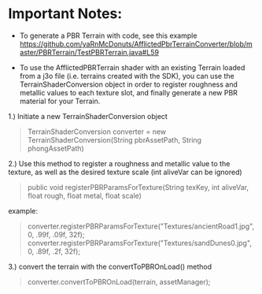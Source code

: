 # Important Notes:

- To generate a PBR Terrain with code, see this example
https://github.com/yaRnMcDonuts/AfflictedPbrTerrainConverter/blob/master/PBRTerrain/TestPBRTerrain.java#L59


- To use the AfflictedPBRTerrain shader with an existing Terrain loaded from a j3o file (i.e. terrains created with the SDK), you can use the TerrainShaderConversion object in order to register roughness and metallic values to each texture slot, and finally generate a new PBR material for your Terrain.


1.) Initiate a new TerrainShaderConversion object

   >TerrainShaderConversion converter = new TerrainShaderConversion(String pbrAssetPath, String phongAssetPath)


2.) Use this method to register a roughness and metallic value to the texture, as well as the desired texture scale
   (int aliveVar can be ignored)
   > public void registerPBRParamsForTexture(String texKey, int aliveVar, float rough, float metal, float scale)
 
 example:
   > converter.registerPBRParamsForTexture("Textures/ancientRoad1.jpg", 0, .99f, .09f, 32f);
   > converter.registerPBRParamsForTexture("Textures/sandDunes0.jpg", 0, .89f, .2f, 32f);
 
3.) convert the terrain with the convertToPBROnLoad() method

   >converter.convertToPBROnLoad(terrain, assetManager);


 
